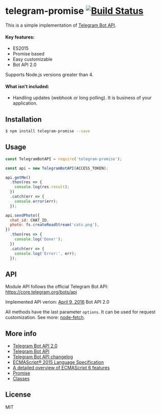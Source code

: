 # telegram-promise [![Build Status](https://travis-ci.org/mahnunchik/telegram-promise.svg?branch=master)](https://travis-ci.org/mahnunchik/telegram-promise)

This is a simple implementation of [Telegram Bot API](https://core.telegram.org/bots/api).

#### Key features:
* ES2015
* Promise based
* Easy customizable
* Bot API 2.0

Supports Node.js versions greater than 4.

#### What isn't included:
* Handling updates (webhook or long polling). It is business of your application.

## Installation

```bash
$ npm install telegram-promise --save
```

## Usage

```js
const TelegramBotAPI = require('telegram-promise');

const api = new TelegramBotAPI(ACCESS_TOKEN);

api.getMe()
  .then(res => {
    console.log(res.result);
  })
  .catch(err => {
    console.error(err);
  });

api.sendPhoto({
  chat_id: CHAT_ID,
  photo: fs.createReadStream('cats.png'),
})
  .then(res => {
    console.log('Done!');
  })
  .catch(err => {
    console.log('Error:', err);
  });
```

## API

Module API follows the official Telegram Bot API: https://core.telegram.org/bots/api

Implemented API verion: [April 9, 2016](https://core.telegram.org/bots/api-changelog#april-9-2016) Bot API 2.0

All methods have the last parameter `options`. It can be used for request customization. See more: [node-fetch](https://www.npmjs.com/package/node-fetch#api).

## More info

* [Telegram Bot API 2.0](https://core.telegram.org/bots/2-0-intro)
* [Telegram Bot API](https://core.telegram.org/bots/api)
* [Telegram Bot API changelog](https://core.telegram.org/bots/api-changelog)
* [ECMAScript® 2015 Language Specification](http://www.ecma-international.org/ecma-262/6.0/)
* [A detailed overview of ECMAScript 6 features](https://babeljs.io/docs/learn-es2015/)
* [Promise](https://developer.mozilla.org/en-US/docs/Web/JavaScript/Reference/Global_Objects/Promise)
* [Classes](https://developer.mozilla.org/en-US/docs/Web/JavaScript/Reference/Classes)

## License

MIT
